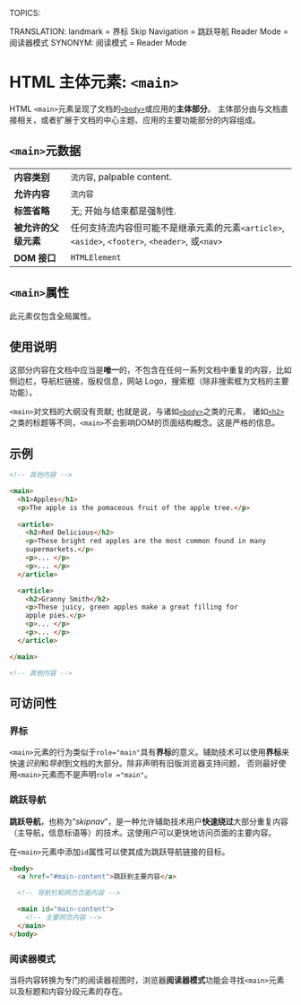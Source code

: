 TOPICS: <main>
TRANSLATION: landmark = 界标
             Skip Navigation = 跳跃导航
             Reader Mode = 阅读器模式
SYNONYM: 阅读模式 = Reader Mode

# HTML 主体元素: `<main>`

HTML `<main>`元素呈现了文档的[`<body>`](/zh-hans/webfrontend/<body>/)或应用的**主体部分**。
主体部分由与文档直接相关，或者扩展于文档的中心主题、应用的主要功能部分的内容组成。

## `<main>`元数据

| | |
| :-- | :-- |
| **内容类别** | `流内容`, palpable content. |
| **允许内容** | `流内容` |
| **标签省略** | 无; 开始与结束都是强制性.|
| **被允许的父级元素** | 任何支持流内容但可能不是继承元素的元素`<article>`, `<aside>`, `<footer>`, `<header>`, 或`<nav>` |
| **DOM 接口** | `HTMLElement` |

## `<main>`属性

此元素仅包含全局属性。

## 使用说明

这部分内容在文档中应当是**唯一**的，不包含在任何一系列文档中重复的内容，比如侧边栏，导航栏链接，版权信息，网站 Logo，搜索框（除非搜索框为文档的主要功能）。

`<main>`对文档的大纲没有贡献; 也就是说，与诸如[`<body>`](/zh-hans/webfrontend/<body>/)之类的元素，
诸如[`<h2>`](/zh-hans/webfrontend/<h2>/)之类的标题等不同，`<main>`不会影响DOM的页面结构概念。这是严格的信息。

## 示例

```html
<!-- 其他内容 -->

<main>
  <h1>Apples</h1>
  <p>The apple is the pomaceous fruit of the apple tree.</p>
  
  <article>
    <h2>Red Delicious</h2>
    <p>These bright red apples are the most common found in many
    supermarkets.</p>
    <p>... </p>
    <p>... </p>
  </article>

  <article>
    <h2>Granny Smith</h2>
    <p>These juicy, green apples make a great filling for
    apple pies.</p>
    <p>... </p>
    <p>... </p>
  </article>

</main>

<!-- 其他内容 -->
```

## 可访问性

### 界标

`<main>`元素的行为类似于`role="main"`具有**界标**的意义。辅助技术可以使用**界标**来快速*识别*和*导航*到文档的大部分。除非声明有旧版浏览器支持问题，
否则最好使用`<main>`元素而不是声明`role ="main"`。

### 跳跃导航

**跳跃导航**，也称为“*skipnav*”，是一种允许辅助技术用户**快速绕过**大部分重复内容（主导航，信息标语等）的技术。这使用户可以更快地访问页面的主要内容。

在`<main>`元素中添加`id`属性可以使其成为跳跃导航链接的目标。

```html
<body>
  <a href="#main-content">跳跃到主要内容</a>

  <!-- 导航栏和网页页眉内容 -->

  <main id="main-content">
    <!-- 主要网页内容 -->
  </main>
</body>
```

### 阅读器模式

当将内容转换为专门的阅读器视图时，浏览器**阅读器模式**功能会寻找`<main>`元素以及标题和内容分段元素的存在。
